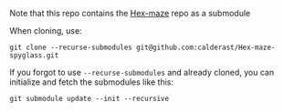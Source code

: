 Note that this repo contains the [Hex-maze](https://github.com/calderast/Hex-maze) repo as a submodule

When cloning, use:
```
git clone --recurse-submodules git@github.com:calderast/Hex-maze-spyglass.git
```

If you forgot to use `--recurse-submodules` and already cloned, you can initialize and fetch the submodules like this:
```
git submodule update --init --recursive
```
